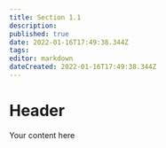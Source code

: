 ```yaml
---
title: Section 1.1
description: 
published: true
date: 2022-01-16T17:49:38.344Z
tags: 
editor: markdown
dateCreated: 2022-01-16T17:49:38.344Z
---
```


# Header
Your content here